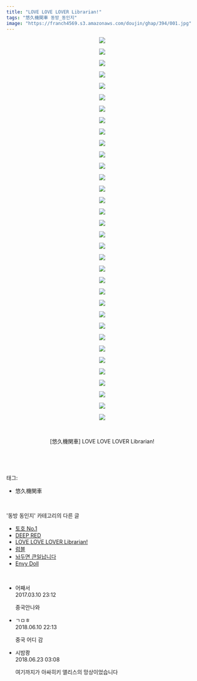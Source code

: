 ```yaml
---
title: "LOVE LOVE LOVER Librarian!"
tags: "悠久機関車 동방_동인지"
image: "https://franch4569.s3.amazonaws.com/doujin/ghap/394/001.jpg"
---
```

<div class="article">
<p style="text-align: center; clear: none; float: none;"><img src="{{ site.imgserver2 }}/ghap/394/001.jpg"/></p>
<p style="text-align: center; clear: none; float: none;"><img src="{{ site.imgserver2 }}/ghap/394/002.jpg"/></p>
<p style="text-align: center; clear: none; float: none;"><img src="{{ site.imgserver2 }}/ghap/394/003.png"/></p>
<p style="text-align: center; clear: none; float: none;"><img src="{{ site.imgserver2 }}/ghap/394/004.png"/></p>
<p style="text-align: center; clear: none; float: none;"><img src="{{ site.imgserver2 }}/ghap/394/005.png"/></p>
<p style="text-align: center; clear: none; float: none;"><img src="{{ site.imgserver2 }}/ghap/394/006.png"/></p>
<p style="text-align: center; clear: none; float: none;"><img src="{{ site.imgserver2 }}/ghap/394/007.png"/></p>
<p style="text-align: center; clear: none; float: none;"><img src="{{ site.imgserver2 }}/ghap/394/008.png"/></p>
<p style="text-align: center; clear: none; float: none;"><img src="{{ site.imgserver2 }}/ghap/394/009.png"/></p>
<p style="text-align: center; clear: none; float: none;"><img src="{{ site.imgserver2 }}/ghap/394/010.png"/></p>
<p style="text-align: center; clear: none; float: none;"><img src="{{ site.imgserver2 }}/ghap/394/011.png"/></p>
<p style="text-align: center; clear: none; float: none;"><img src="{{ site.imgserver2 }}/ghap/394/012.png"/></p>
<p style="text-align: center; clear: none; float: none;"><img src="{{ site.imgserver2 }}/ghap/394/013.png"/></p>
<p style="text-align: center; clear: none; float: none;"><img src="{{ site.imgserver2 }}/ghap/394/014.png"/></p>
<p style="text-align: center; clear: none; float: none;"><img src="{{ site.imgserver2 }}/ghap/394/015.png"/></p>
<p style="text-align: center; clear: none; float: none;"><img src="{{ site.imgserver2 }}/ghap/394/016.png"/></p>
<p style="text-align: center; clear: none; float: none;"><img src="{{ site.imgserver2 }}/ghap/394/017.png"/></p>
<p style="text-align: center; clear: none; float: none;"><img src="{{ site.imgserver2 }}/ghap/394/018.png"/></p>
<p style="text-align: center; clear: none; float: none;"><img src="{{ site.imgserver2 }}/ghap/394/019.png"/></p>
<p style="text-align: center; clear: none; float: none;"><img src="{{ site.imgserver2 }}/ghap/394/020.png"/></p>
<p style="text-align: center; clear: none; float: none;"><img src="{{ site.imgserver2 }}/ghap/394/021.png"/></p>
<p style="text-align: center; clear: none; float: none;"><img src="{{ site.imgserver2 }}/ghap/394/022.png"/></p>
<p style="text-align: center; clear: none; float: none;"><img src="{{ site.imgserver2 }}/ghap/394/023.png"/></p>
<p style="text-align: center; clear: none; float: none;"><img src="{{ site.imgserver2 }}/ghap/394/024.png"/></p>
<p style="text-align: center; clear: none; float: none;"><img src="{{ site.imgserver2 }}/ghap/394/025.png"/></p>
<p style="text-align: center; clear: none; float: none;"><img src="{{ site.imgserver2 }}/ghap/394/026.png"/></p>
<p style="text-align: center; clear: none; float: none;"><img src="{{ site.imgserver2 }}/ghap/394/027.png"/></p>
<p style="text-align: center; clear: none; float: none;"><img src="{{ site.imgserver2 }}/ghap/394/028.png"/></p>
<p style="text-align: center; clear: none; float: none;"><img src="{{ site.imgserver2 }}/ghap/394/029.png"/></p>
<p style="text-align: center; clear: none; float: none;"><img src="{{ site.imgserver2 }}/ghap/394/030.png"/></p>
<p style="text-align: center; clear: none; float: none;"><img src="{{ site.imgserver2 }}/ghap/394/031.png"/></p>
<p style="text-align: center; clear: none; float: none;"><img src="{{ site.imgserver2 }}/ghap/394/032.png"/></p>
<p style="text-align: center; clear: none; float: none;"><img src="{{ site.imgserver2 }}/ghap/394/033.png"/></p>
<p style="text-align: center; clear: none; float: none;"><img src="{{ site.imgserver2 }}/ghap/394/034.png"/></p>
<p style="text-align: center; clear: none; float: none;"><br/></p>
<p style="text-align: center; clear: none; float: none;">[悠久機関車] LOVE LOVE LOVER Librarian!</p>
<p><br/></p>
</div><br/>
<div class="tagTrail">
<p>태그: </p>
<ul>
<li>悠久機関車</li>
</ul>
</div><br/>
<div class="another">
<p>'동방 동인지' 카테고리의 다른 글</p>
<ul>
<li><a href="/ghap_396">토호 No.1</a></li>
<li><a href="/ghap_395">DEEP RED</a></li>
<li><a href="/ghap_394">LOVE LOVE LOVER Librarian!</a></li>
<li><a href="/ghap_393">럼블</a></li>
<li><a href="/ghap_392">놔두면 큰일납니다</a></li>
<li><a href="/ghap_391">Envy Doll</a></li>
</ul>
</div><br/>
<div class="cb_module cb_fluid">
<div class="cb_wrt cb_profile">
<div class="comment">
<ul>
<li class="cb_thumb_off" id="comment14936225">
<div class="cb_comment_area">
<div class="cb_info_area">
<div class="cb_section">
<span class="cb_nick_name">어째서</span>
</div>
<div class="cb_section">
<span class="cb_date">2017.03.10 23:12 </span>
</div>
</div>
<div class="cb_dsc_comment">
<p class="cb_dsc">
											중국안나와
										</p>
</div>
</div></li>
<li class="cb_thumb_off" id="comment15268962">
<div class="cb_comment_area">
<div class="cb_info_area">
<div class="cb_section">
<span class="cb_nick_name">ㄱㅁㅎ</span>
</div>
<div class="cb_section">
<span class="cb_date">2018.06.10 22:13 </span>
</div>
</div>
<div class="cb_dsc_comment">
<p class="cb_dsc">
											중국 어디 감
										</p>
</div>
</div></li>
<li class="cb_thumb_off" id="comment15275541">
<div class="cb_comment_area">
<div class="cb_info_area">
<div class="cb_section">
<span class="cb_nick_name">시밤쾅</span>
</div>
<div class="cb_section">
<span class="cb_date">2018.06.23 03:08 </span>
</div>
</div>
<div class="cb_dsc_comment">
<p class="cb_dsc">
											여기까지가 아싸히키 앨리스의 망상이었습니다
										</p>
</div>
</div></li>
</ul>
</div>
</div><!-- commentList close -->
</div><br/>
